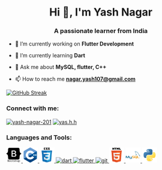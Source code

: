 <h1 align="center">Hi 👋, I'm Yash Nagar</h1>
<h3 align="center">A passionate learner from India </h3>

- 🔭 I’m currently working on **Flutter Development**

- 🌱 I’m currently learning **Dart**

- 💬 Ask me about **MySQL, flutter, C++**

- 📫 How to reach me **nagar.yash107@gmail.com**

[![GitHub Streak](http://github-readme-streak-stats.herokuapp.com?user=yashh-01&theme=dark&hide_border=true&ring=DD2727&fire=DD2727)](https://git.io/streak-stats)

<h3 align="left">Connect with me:</h3>
<p align="left">
<a href="https://linkedin.com/in/yash-nagar-201" target="blank"><img align="center" src="https://raw.githubusercontent.com/rahuldkjain/github-profile-readme-generator/master/src/images/icons/Social/linked-in-alt.svg" alt="yash-nagar-201" height="30" width="40" /></a>
<a href="https://instagram.com/yas.h.h" target="blank"><img align="center" src="https://raw.githubusercontent.com/rahuldkjain/github-profile-readme-generator/master/src/images/icons/Social/instagram.svg" alt="yas.h.h" height="30" width="40" /></a>
</p>

<h3 align="left">Languages and Tools:</h3>
<p align="left"> <a href="https://getbootstrap.com" target="_blank" rel="noreferrer"> <img src="https://raw.githubusercontent.com/devicons/devicon/master/icons/bootstrap/bootstrap-plain-wordmark.svg" alt="bootstrap" width="40" height="40"/> </a> <a href="https://www.w3schools.com/cpp/" target="_blank" rel="noreferrer"> <img src="https://raw.githubusercontent.com/devicons/devicon/master/icons/cplusplus/cplusplus-original.svg" alt="cplusplus" width="40" height="40"/> </a> <a href="https://www.w3schools.com/css/" target="_blank" rel="noreferrer"> <img src="https://raw.githubusercontent.com/devicons/devicon/master/icons/css3/css3-original-wordmark.svg" alt="css3" width="40" height="40"/> </a> <a href="https://dart.dev" target="_blank" rel="noreferrer"> <img src="https://www.vectorlogo.zone/logos/dartlang/dartlang-icon.svg" alt="dart" width="40" height="40"/> </a> <a href="https://flutter.dev" target="_blank" rel="noreferrer"> <img src="https://www.vectorlogo.zone/logos/flutterio/flutterio-icon.svg" alt="flutter" width="40" height="40"/> </a> <a href="https://git-scm.com/" target="_blank" rel="noreferrer"> <img src="https://www.vectorlogo.zone/logos/git-scm/git-scm-icon.svg" alt="git" width="40" height="40"/> </a> <a href="https://www.w3.org/html/" target="_blank" rel="noreferrer"> <img src="https://raw.githubusercontent.com/devicons/devicon/master/icons/html5/html5-original-wordmark.svg" alt="html5" width="40" height="40"/> </a> <a href="https://www.mysql.com/" target="_blank" rel="noreferrer"> <img src="https://raw.githubusercontent.com/devicons/devicon/master/icons/mysql/mysql-original-wordmark.svg" alt="mysql" width="40" height="40"/> </a> <a href="https://www.python.org" target="_blank" rel="noreferrer"> <img src="https://raw.githubusercontent.com/devicons/devicon/master/icons/python/python-original.svg" alt="python" width="40" height="40"/> </a> </p>

<!--
**yashh-01/yashh-01** is a ✨ _special_ ✨ repository because its `README.md` (this file) appears on your GitHub profile.

Here are some ideas to get you started:

- 🔭 I’m currently working on ...CSS
- 🌱 I’m currently learning ...Web Development
- 👯 I’m looking to collaborate on ...
- 🤔 I’m looking for help with ...
- 💬 Ask me about ... Data Structures and Algorithms
- 📫 How to reach me: ...nagar.yash107@gmail.com
- 😄 Pronouns: ...
- ⚡ Fun fact: ...
-->
